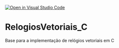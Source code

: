 [![Open in Visual Studio Code](https://classroom.github.com/assets/open-in-vscode-f059dc9a6f8d3a56e377f745f24479a46679e63a5d9fe6f495e02850cd0d8118.svg)](https://classroom.github.com/online_ide?assignment_repo_id=7483150&assignment_repo_type=AssignmentRepo)
# RelogiosVetoriais_C
Base para a implementação de relógios vetoriais em C
